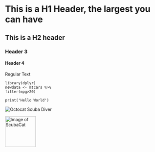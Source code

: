 # This is a H1 Header, the largest you can have 
## This is a H2 header
### Header 3
#### Header 4
Regular Text

```
library(dplyr)
newdata <- mtcars %>%
filter(mpg>20)

print('Hello World')
```

![Octocat Scuba Diver](https://octodex.github.com/images/scubatocat.png)
<!---Different sized image and comment --->
<img src="https://octodex.github.com/images/scubatocat.png" alt="Image of ScubaCat" width="100" height="100">
